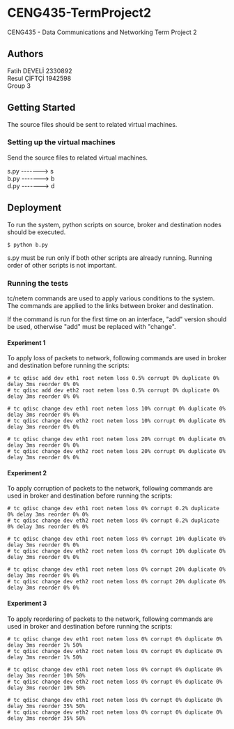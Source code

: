 # CENG435-TermProject2
CENG435 - Data Communications and Networking Term Project 2

## Authors
Fatih DEVELİ 2330892  
Resul ÇİFTÇİ 1942598  
Group 3

## Getting Started

The source files should be sent to related virtual machines.


### Setting up the virtual machines

Send the source files to related virtual machines.

s.py -------> s  
b.py -------> b  
d.py -------> d  


## Deployment

To run the system, python scripts on source, broker and destination nodes should be executed.

```
$ python b.py
```

s.py must be run only if both other scripts are already running. Running order of other
scripts is not important.

### Running the tests
tc/netem commands are used to apply various conditions to the system. The commands are
applied to the links between broker and destination.

If the command is run for the first time on an interface, "add" version should be used, 
otherwise "add" must be replaced with "change".

#### Experiment 1

To apply loss of packets to network, following commands are used in broker and destination before running the scripts:
```
# tc qdisc add dev eth1 root netem loss 0.5% corrupt 0% duplicate 0% delay 3ms reorder 0% 0%
# tc qdisc add dev eth2 root netem loss 0.5% corrupt 0% duplicate 0% delay 3ms reorder 0% 0%
```

```
# tc qdisc change dev eth1 root netem loss 10% corrupt 0% duplicate 0% delay 3ms reorder 0% 0%
# tc qdisc change dev eth2 root netem loss 10% corrupt 0% duplicate 0% delay 3ms reorder 0% 0%
```

```
# tc qdisc change dev eth1 root netem loss 20% corrupt 0% duplicate 0% delay 3ms reorder 0% 0%
# tc qdisc change dev eth2 root netem loss 20% corrupt 0% duplicate 0% delay 3ms reorder 0% 0%
```

#### Experiment 2

To apply corruption of packets to the network, following commands are used in broker and destination before running the scripts:

```
# tc qdisc change dev eth1 root netem loss 0% corrupt 0.2% duplicate 0% delay 3ms reorder 0% 0%
# tc qdisc change dev eth2 root netem loss 0% corrupt 0.2% duplicate 0% delay 3ms reorder 0% 0%
```

```
# tc qdisc change dev eth1 root netem loss 0% corrupt 10% duplicate 0% delay 3ms reorder 0% 0%
# tc qdisc change dev eth2 root netem loss 0% corrupt 10% duplicate 0% delay 3ms reorder 0% 0%
```

```
# tc qdisc change dev eth1 root netem loss 0% corrupt 20% duplicate 0% delay 3ms reorder 0% 0%
# tc qdisc change dev eth2 root netem loss 0% corrupt 20% duplicate 0% delay 3ms reorder 0% 0%
```

#### Experiment 3
To apply reordering of packets to the network, following commands are used in broker and destination before running the scripts:
```
# tc qdisc change dev eth1 root netem loss 0% corrupt 0% duplicate 0% delay 3ms reorder 1% 50%
# tc qdisc change dev eth2 root netem loss 0% corrupt 0% duplicate 0% delay 3ms reorder 1% 50%
```

```
# tc qdisc change dev eth1 root netem loss 0% corrupt 0% duplicate 0% delay 3ms reorder 10% 50%
# tc qdisc change dev eth2 root netem loss 0% corrupt 0% duplicate 0% delay 3ms reorder 10% 50%
```

```
# tc qdisc change dev eth1 root netem loss 0% corrupt 0% duplicate 0% delay 3ms reorder 35% 50%
# tc qdisc change dev eth2 root netem loss 0% corrupt 0% duplicate 0% delay 3ms reorder 35% 50%
```

